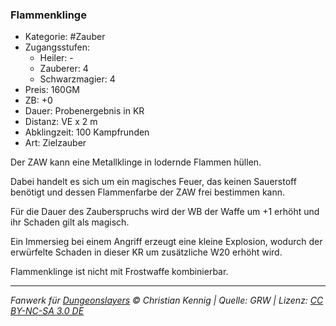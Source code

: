 ### Flammenklinge

- Kategorie: #Zauber
- Zugangsstufen:
  - Heiler: -
  - Zauberer: 4
  - Schwarzmagier: 4
- Preis: 160GM
- ZB: +0
- Dauer: Probenergebnis in KR
- Distanz: VE x 2 m
- Abklingzeit: 100 Kampfrunden
- Art: Zielzauber

Der ZAW kann eine Metallklinge in lodernde Flammen hüllen.

Dabei handelt es sich um ein magisches Feuer, das keinen Sauerstoff benötigt und dessen Flammenfarbe der ZAW frei bestimmen kann.

Für die Dauer des Zauberspruchs wird der WB der Waffe um +1 erhöht und ihr Schaden gilt als magisch.

Ein Immersieg bei einem Angriff erzeugt eine kleine Explosion, wodurch der erwürfelte Schaden in dieser KR um zusätzliche W20 erhöht wird.

Flammenklinge ist nicht mit Frostwaffe kombinierbar.

---

_Fanwerk für [Dungeonslayers](https://www.dungeonslayers.net/) © Christian Kennig | Quelle: GRW | Lizenz: [CC BY-NC-SA 3.0 DE](https://creativecommons.org/licenses/by-nc-sa/3.0/de/)_
